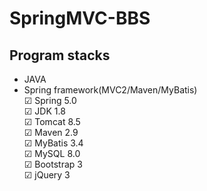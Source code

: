 # SpringMVC-BBS

## Program stacks
* JAVA
* Spring framework(MVC2/Maven/MyBatis)  
☑ Spring 5.0  
☑ JDK 1.8  
☑ Tomcat 8.5  
☑ Maven 2.9  
☑ MyBatis 3.4  
☑ MySQL 8.0  
☑ Bootstrap 3  
☑ jQuery 3  
